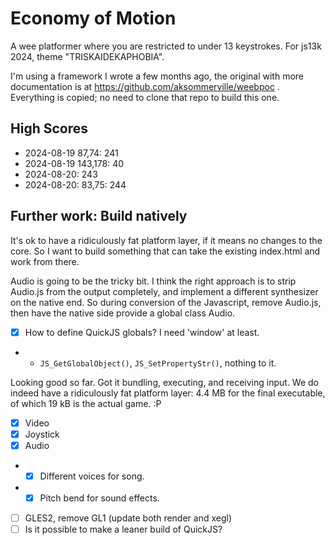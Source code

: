 # Economy of Motion

A wee platformer where you are restricted to under 13 keystrokes.
For js13k 2024, theme "TRISKAIDEKAPHOBIA".

I'm using a framework I wrote a few months ago, 
the original with more documentation is at https://github.com/aksommerville/weebpoc .
Everything is copied; no need to clone that repo to build this one.

## High Scores

- 2024-08-19 87,74: 241
- 2024-08-19 143,178: 40
- 2024-08-20: 243
- 2024-08-20: 83,75: 244

## Further work: Build natively

It's ok to have a ridiculously fat platform layer, if it means no changes to the core.
So I want to build something that can take the existing index.html and work from there.

Audio is going to be the tricky bit.
I think the right approach is to strip Audio.js from the output completely, and implement a different synthesizer on the native end.
So during conversion of the Javascript, remove Audio.js, then have the native side provide a global class Audio.

- [x] How to define QuickJS globals? I need 'window' at least.
- - `JS_GetGlobalObject()`, `JS_SetPropertyStr()`, nothing to it.

Looking good so far. Got it bundling, executing, and receiving input.
We do indeed have a ridiculously fat platform layer: 4.4 MB for the final executable, of which 19 kB is the actual game. :P

- [x] Video
- [x] Joystick
- [x] Audio
- - [x] Different voices for song.
- - [x] Pitch bend for sound effects.
- [ ] GLES2, remove GL1 (update both render and xegl)
- [ ] Is it possible to make a leaner build of QuickJS?
